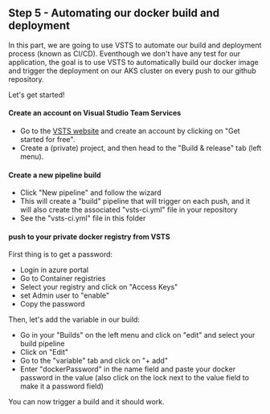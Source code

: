 ## Step 5 - Automating our docker build and deployment

In this part, we are going to use VSTS to automate our build and deployment process (known as CI/CD). Eventhough we don't have any test for our application, the goal is to use VSTS to automatically build our docker image and trigger the deployment on our AKS cluster on every push to our github repository.

Let's get started!

#### Create an account on Visual Studio Team Services

- Go to the [VSTS website](https://visualstudio.microsoft.com/fr/team-services/) and create an account by clicking on "Get started for free". 
- Create a (private) project, and then head to the "Build & release" tab (left menu).

#### Create a new pipeline build

- Click "New pipeline" and follow the wizard
- This will create a "build" pipeline that will trigger on each push, and it will also create the associated "vsts-ci.yml" file in your repository
- See the "vsts-ci.yml" file in this folder

#### push to your private docker registry from VSTS

First thing is to get a password:
- Login in azure portal
- Go to Container registries
- Select your registry and click on "Access Keys"
- set Admin user to "enable"
- Copy the password

Then, let's add the variable in our build:
- Go in your "Builds" on the left menu and click on "edit" and select your build pipeline
- Click on "Edit"
- Go to the "variable" tab and click on "+ add"
- Enter "dockerPassword" in the name field and paste your docker password in the value (also click on the lock next to the value field to make it a password field)

You can now trigger a build and it should work.